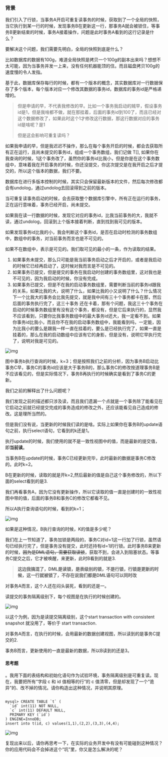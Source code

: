 ### 背景

我们引入了行锁，当事务A开启可重复读事务的时候，获取到了一个全局的快照，当它执行到某一行的时候，发现事务B在更新这一行，那事务A就会被锁住，等事务B更新结束的时候，事务A接着操作，问题是此时事务A看到的这行记录是什么？



要解决这个问题，我们需要先明白，全局的快照到底是什么？

比如数据库的数据有100g，难道全局快照是拷贝一个100g的副本出来吗？想想不太可能，因为当事务并发一上来，没有任何机器能顶的住。而且磁盘拷贝100g的速度慢的令人发指。

基于此，数据库保存每行的时候，都有一个版本的概念，其实数据库对一行数据保存了多个版本，每个版本对应一个修改其数据的事务id，数据库的事务id是严格递增的。

> 但是申请的早，不代表我修改的早。比如一个事务我启动的贼早，假设事务id是1，但是我啥都不做，就在那挂着，后面的事务id到100了，而且已经对这个数据修改了，如果此时这个1才修改这行数据，那这行数据对应的事务id是啥呢？是1
>
> 但是这会影响可重复读吗？



如果我申请的早，但是我迟迟不操作，那么在每个事务开启的时候，都会去获取所有正在运行，且尚未提交的事务id，组成一个事务数组，我们记做 T[], 如果你在我查询的时候，1这个事务改了，虽然你的事务id比我小，但是你是在这个事务数组中，意味着我在开启事务的时候，你还没提交，你这次提交是在我开启之后才提交的，所以这个版本的数据，我们不要。



数据库在进行多版本控制的时候，其实只会保留最新版本的文件，然后每次修改都会有undolog，通过undolog去回滚得到之前的版本。

当可重复读事务启动的时候，会去获取整个数据库引擎中，所有正在运行的事务，正在运行意味着，事务已经开启，尚未提交。

如果我在读一行数据的时候，发现它对应的事务id，比我当前事务的大，我就不读，通过undolog，回滚到上个版本接着判断，直到找到我可见的版本。

如果发现事务id比我的小，我会判断这个事务id，是否在启动时检测的事务数组中，数组中的事务，对当前事务而言也是不可见的。

如果不在数组中，表示是可见的。我们取可见的最小的一条，作为读取的结果。

1. 如果事务未提交，那么只可能是我当前事务启动之后才开启的，或者是我启动的时候它已经再启动了，这时候对我而言是不可见的。
2. 如果事务已提交，但是提交的事务在我启动时创建的事务数组里，这对我也是不可见的，因为我启动的时候，你没有完成。
3. 如果事务已提交，但是不在我的启动事务数组里，需要判断当前的事务id跟我的关系，如果比我的大，说明了什么，如果比我的小又说明了什么？什么情况下一个比我大的事务会比我先提交，就是我中间有三十个事务都卡在那，然后后面的事务执行完了，这三十事务 还在卡着，那有个问题，我这三十个事务在启动的时候事务数组里有没有这个事务，都没有，但是它后来执行的，显然我不应该看到，只要你比我事务数组中的最大事务id还大，我一定看不到。如果你事务id比我小，而且你不在我的启动事务数组中，我能看到吗，一定能，因为比我小的要么是跟我一样一直在挂着的，要么是已经执行完了，如果一直是挂着的，那么在我的启动数组中应该有它的身影，但是没有，说明它早执行完了，说明对我是可见的。

![img](https://static001.geekbang.org/resource/image/82/d6/823acf76e53c0bdba7beab45e72e90d6.png)

图中事务b执行查询的时候，k=3；但是按照我们之前的分析，因为事务B启动比事务C早，事务C的事务id应该是大于事务B的，那么事务C的修改按道理事务B是不应该看见的，但是实际情况下，事务B再执行的时候确实是看到了事务C的更新。

我们之前的解释出了什么问题呢？

我们发现之前的描述都只涉及读，而且我们遗漏一个点就是一个事务除了能看见在它启动之前就已经提交完成的事务造成的修改之外，还应该能看见自己造成的修改。这是理所当然的。

但是我们没有说，当更新的时候我们读的是啥。实际上如果你在事务B的update语句之前，执行select语句，它看到的k还是1。

执行update的时候，我们使用的就不是一致性视图中的值，而是最新的提交值，即**当前读**。

当事务B在update的时候，事务C已经更新完毕，此时最新的数据是事务C修改的。此时k=2。

B在更新的时候，读取的就是开k=2,然后最新的值是自己这个事务修改的，所以下面的select看到的是3.

我们再看事务A，因为它没有更新操作，所以它读取的值一直是创建时的一致性视图中带的值，后面的事务B和事务C的修改它都看不见。

所以A执行查询语句的时候，看到的k=1；



![img](https://static001.geekbang.org/resource/image/cd/6e/cda2a0d7decb61e59dddc83ac51efb6e.png)

如果是这种情况，B执行查询的时候，K的值是多少呢？

我们在上一节知道了，事务加锁是两段的，事务C对id=1这一行加了行锁，虽然语句已经执行完了，但是事务没有提交，此时还持有id=1的行锁。此时事务B来更新的时候，~~因为是DML语句，需要获取读锁~~，获取不到，会进入到阻塞状态。等事务C提交之后，它才被唤醒，来更新，此时B看到的就是3.

> **这边我搞混了，DML是读锁，是表级别的锁，不是行锁，行锁是更新的时候，这一行就被锁了，不存在说我们都是DML语句可以同时改**

对事务A而言，这个人还在闷头装死，看到的还是一。

读提交的事务隔离级别下，每个视图是在执行的时候创建的。

![img](https://static001.geekbang.org/resource/image/82/d6/823acf76e53c0bdba7beab45e72e90d6.png)

以这个为例，因为是读提交隔离级别，这个start transaction with consistent snapshot 就没用了，等价于 start transaction.

对事务A而言，在执行的时候，会用最新的数据创建视图，所以读到的是事务C提交的2.

事务B而言，更新使用的一直是最新的数据，所以B读到的还是3。



#### 思考题

。我用下面的表结构和初始化语句作为试验环境，事务隔离级别是可重复读。现在，我要把所有“字段 c 和 id 值相等的行”的 c 值清零，但是却发现了一个“诡异”的、改不掉的情况。请你构造出这种情况，并说明其原理。

```mysql

mysql> CREATE TABLE `t` (
  `id` int(11) NOT NULL,
  `c` int(11) DEFAULT NULL,
  PRIMARY KEY (`id`)
) ENGINE=InnoDB;
insert into t(id, c) values(1,1),(2,2),(3,3),(4,4);
```

![img](https://static001.geekbang.org/resource/image/9b/0b/9b8fe7cf88c9ba40dc12e93e36c3060b.png)

复现出来以后，请你再思考一下，在实际的业务开发中有没有可能碰到这种情况？你的应用代码会不会掉进这个“坑”里，你又是怎么解决的呢？

